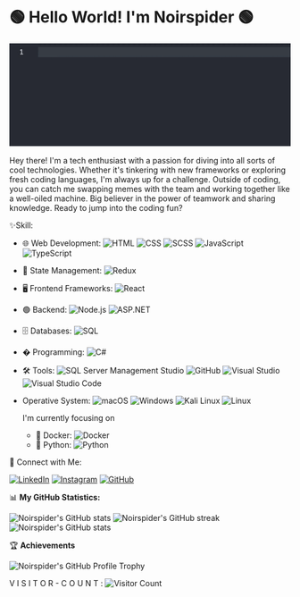 # 🟢 Hello World! I'm Noirspider 🟢

![Matrix Code](assets/readmegif.gif)

Hey there! I'm a tech enthusiast with a passion for diving into all sorts of cool technologies. Whether it's tinkering with new frameworks or exploring fresh coding languages, I'm always up for a challenge. Outside of coding, you can catch me swapping memes with the team and working together like a well-oiled machine. Big believer in the power of teamwork and sharing knowledge. Ready to jump into the coding fun?

✨Skill:

- 🌐 Web Development: ![HTML](https://img.shields.io/badge/-HTML-E34F26?style=flat&logo=html5&logoColor=white)
  ![CSS](https://img.shields.io/badge/-CSS-1572B6?style=flat&logo=css3&logoColor=white)
  ![SCSS](https://img.shields.io/badge/-SCSS-CC6699?style=flat&logo=sass&logoColor=white)
  ![JavaScript](https://img.shields.io/badge/-JavaScript-F7DF1E?style=flat&logo=javascript&logoColor=black)
  ![TypeScript](https://img.shields.io/badge/-TypeScript-007ACC?style=flat&logo=typescript&logoColor=white)
- 🔄 State Management: ![Redux](https://img.shields.io/badge/-Redux-764ABC?style=flat&logo=redux&logoColor=white)
- 🖥️ Frontend Frameworks: ![React](https://img.shields.io/badge/-React-61DAFB?style=flat&logo=react&logoColor=black)
- 🟢 Backend: ![Node.js](https://img.shields.io/badge/-Node.js-339933?style=flat&logo=node.js&logoColor=white)
  ![ASP.NET](https://img.shields.io/badge/-ASP.NET-512BD4?style=flat&logo=.net&logoColor=white)
- 🗄️ Databases: ![SQL](https://img.shields.io/badge/-SQL-4479A1?style=flat&logo=postgresql&logoColor=white)
- � Programming: ![C#](https://img.shields.io/badge/-C%23-239120?style=flat&logo=c-sharp&logoColor=white)
- 🛠️ Tools: ![SQL Server Management Studio](https://img.shields.io/badge/-SQL%20Server%20Management%20Studio-CC2927?style=flat&logo=microsoft%20sql%20server&logoColor=white)
  ![GitHub](https://img.shields.io/badge/-GitHub-181717?style=flat&logo=github&logoColor=white)
  ![Visual Studio](https://img.shields.io/badge/-Visual%20Studio-5C2D91?style=flat&logo=visual%20studio&logoColor=white)
  ![Visual Studio Code](https://img.shields.io/badge/-Visual%20Studio%20Code-007ACC?style=flat&logo=visual%20studio%20code&logoColor=white)
- Operative System:
  ![macOS](https://img.shields.io/badge/-macOS-000000?style=flat&logo=apple&logoColor=white)
  ![Windows](https://img.shields.io/badge/-Windows-0078D6?style=flat&logo=windows&logoColor=white)
  ![Kali Linux](https://img.shields.io/badge/-Kali%20Linux-557C94?style=flat&logo=kali%20linux&logoColor=white)
  ![Linux](https://img.shields.io/badge/-Linux-FCC624?style=flat&logo=linux&logoColor=black)

  I'm currently focusing on

  - 🐳 Docker: ![Docker](https://img.shields.io/badge/-Docker-2496ED?style=flat&logo=docker&logoColor=white)
  - 🐍 Python: ![Python](https://img.shields.io/badge/-Python-3776AB?style=flat&logo=python&logoColor=white)

🤝 Connect with Me:

[![LinkedIn](https://img.shields.io/badge/-LinkedIn-0077B5?style=flat-square&logo=linkedin&logoColor=white)](https://www.linkedin.com/in/gianluca-grillo-700a561bb/)
[![Instagram](https://img.shields.io/badge/-Instagram-E4405F?style=flat-square&logo=instagram&logoColor=white)](https://www.instagram.com/g.gr_10/)
[![GitHub](https://img.shields.io/badge/-GitHub-181717?style=flat-square&logo=github&logoColor=white)](https://github.com/Noirspider)

📊 **My GitHub Statistics:**

![Noirspider's GitHub stats](https://github-readme-stats.vercel.app/api?username=Noirspider&show_icons=true&theme=radical&hide_border=true&bg_color=000000&text_color=FFFFFF&icon_color=00FF00&title_color=00FF00)
![Noirspider's GitHub streak](https://github-readme-streak-stats.herokuapp.com/?user=Noirspider&theme=radical&hide_border=true&background=000000&ring=00FF00&fire=00FF00&currStreakLabel=FFFFFF&sideNums=00FF00&currStreakNum=00FF00&sideLabels=00FF00&dates=FFFFFF)
![Noirspider's GitHub stats](https://github-readme-stats.vercel.app/api/top-langs/?username=Noirspider&hide=c%23,powershell,Mathematica,Ruby,Objective-C,Objective-C%2b%2b,Cuda&title_color=00FF00&text_color=FFFFFF&icon_color=00FF00&bg_color=000000&langs_count=8&border_color=00FF00&hide_border=true&size_weight=1&count_weight=1)

🏆 **Achievements**

![Noirspider's GitHub Profile Trophy](https://github-profile-trophy.vercel.app/?username=Noirspider&theme=matrix)

<!--![Codewars](https://www.codewars.com/users/Noirspider/badges/large)
-->

V I S I T O R - C O U N T :
![Visitor Count](https://profile-counter.glitch.me/Noirspider/count.svg)
